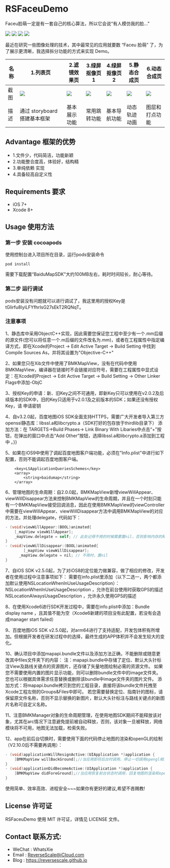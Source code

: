 # RSFaceuDemo
Faceu脸萌一定是有一套自己的核心算法，所以它会说“有人模仿我的脸...”

![](https://img.shields.io/badge/platform-iOS-red.svg) 
![](https://img.shields.io/badge/language-Objective--C-orange.svg) 
![](https://img.shields.io/badge/download-11.6MB-brightgreen.svg) 
![](https://img.shields.io/badge/license-MIT%20License-brightgreen.svg) 

最近在研究一些图像处理的技术，其中最常见的应用就要数 “Faceu 脸萌” 了，为了展示更清晰，我选择拆分功能的方式来实现 Demo。

| 名称 |1.列表页 |2.滤镜效果页 |3.绿屏抠像页1 |4.绿屏抠像页2 |5.静态合成页 |6.动态合成页 |
| ------------- | ------------- | ------------- | ------------- | ------------- | ------------- | ------------- |
| 截图 | ![](http://og1yl0w9z.bkt.clouddn.com/17-9-4/98294256.jpg) | ![](http://og1yl0w9z.bkt.clouddn.com/17-9-4/68659680.jpg) | ![](http://og1yl0w9z.bkt.clouddn.com/17-9-4/33825098.jpg) | ![](http://og1yl0w9z.bkt.clouddn.com/17-9-4/25444114.jpg) | ![](http://og1yl0w9z.bkt.clouddn.com/17-9-4/17807305.jpg) | ![](http://og1yl0w9z.bkt.clouddn.com/17-9-4/28926041.jpg) |
| 描述 | 通过 storyboard 搭建基本框架 | 基本展示功能 | 常用跳转功能 | 基本导航功能 | 动态轨迹动画 | 图层和打点功能 |

## Advantage 框架的优势
* 1.文件少，代码简洁，功能新颖
* 2.功能整合度高，体验好，结构精
* 3.单纯依赖 <GPUImage> 实现
* 4.具备较高自定义性

## Requirements 要求
* iOS 7+
* Xcode 8+


## Usage 使用方法
### 第一步 安装 cocoapods
使用控制台进入项目所在目录，运行pods安装命令
```
pod install
```
需要下载配置“BaiduMapSDK”大约100MB左右，耗时时间较长，耐心等待。


### 第二步 运行调试
pods安装没有问题就可以进行调试了，我这里用的授权Key是tGlirfu8lyiLFYfhrIsG27sEkT2RQNqT。

### 注意事项
1、静态库中采用ObjectC++实现，因此需要您保证您工程中至少有一个.mm后缀的源文件(您可以将任意一个.m后缀的文件改名为.mm)，或者在工程属性中指定编译方式，即在Xcode的Project -> Edit Active Target -> Build Setting 中找到 Compile Sources As，并将其设置为"Objective-C++"

2、如果您只在Xib文件中使用了BMKMapView，没有在代码中使用BMKMapView，编译器在链接时不会链接对应符号，需要在工程属性中显式设定：在Xcode的Project -> Edit Active Target -> Build Setting -> Other Linker Flags中添加-ObjC

3、授权Key的申请：新、旧Key之间不可通用，即新Key只可以使用在v2.0.2及后续版本的SDK中，旧的Key只适用于v2.0.1及之前版本的SDK；如果还没有授权Key，请 申请密钥

4、自v3.2.0起，百度地图iOS SDK全面支持HTTPS，需要广大开发者导入第三方openssl静态库：libssl.a和libcrypto.a（SDK打好的包存放于thirdlib目录下）
添加方法：在 TARGETS->Build Phases-> Link Binary With Libaries中点击“+”按钮，在弹出的窗口中点击“Add Other”按钮，选择libssl.a和libcrypto.a添加到工程中 。}}

5、如果在iOS9中使用了调起百度地图客户端功能，必须在"Info.plist"中进行如下配置，否则不能调起百度地图客户端。
```
    <key>LSApplicationQueriesSchemes</key>
    <array>
        <string>baidumap</string>
    </array>
```

6、管理地图的生命周期：自2.0.0起，BMKMapView新增viewWillAppear、viewWillDisappear方法来控制BMKMapView的生命周期，并且在一个时刻只能有一个BMKMapView接受回调消息，因此在使用BMKMapView的viewController中需要在viewWillAppear、viewWillDisappear方法中调用BMKMapView的对应的方法，并处理delegate，代码如下：
```Objective-C
- (void)viewWillAppear:(BOOL)animated{      
    [_mapView viewWillAppear];      
    _mapView.delegate = self; // 此处记得不用的时候需要置nil，否则影响内存的释放      
}      
- (void)viewWillDisappear:(BOOL)animated{      
        [_mapView viewWillDisappear];      
      _mapView.delegate = nil; // 不用时，置nil      
}
```

7、自iOS SDK v2.5.0起，为了对iOS8的定位能力做兼容，做了相应的修改，开发者在使用过程中注意事项如下：
需要在info.plist里添加（以下二选一，两个都添加默认使用NSLocationWhenInUseUsageDescription）：
NSLocationWhenInUseUsageDescription ，允许在前台使用时获取GPS的描述
NSLocationAlwaysUsageDescription ，允许永久使用GPS的描述

8、在使用Xcode6进行SDK开发过程中，需要在info.plist中添加：Bundle display name ，且其值不能为空（Xcode6新建的项目没有此配置，若没有会造成manager start failed）

9、百度地图iOS SDK v2.5.0起，对arm64进行了支持适配，开发包体积有所增加。但根据开发者在研发过程中的选择，最终生成的APP体积并不会发生较大的变化。

10、确认项目中添加mapapi.bundle文件以及添加方法正确，不能删除或随意更改其中files文件夹下的内容：
注：mapapi.bundle中存储了定位、默认大头针标注View及路线关键点的资源图片，还存储了矢量地图绘制必需的资源文件。
如果您不需要使用内置的图片显示功能，则可以删除bundle文件中的image文件夹。您也可以根据具体需求任意替换或删除该bundle中image文件夹的图片文件。
添加方式：将mapapi.bundle拷贝到您的工程目录，直接将该bundle文件托拽至Xcode工程左侧的Groups&Files中即可。
若您需要替换定位、指南针的图标，请保留原文件名称，否则不显示替换的新图片，默认大头针标注与路线关键点的新图片名称可自定义名称。

11、注意BMKManager对象的生命周期管理，在使用地图SDK期间不能释放该对象，尤其在arc情况下注意避免提前被自动释放，否则，该对象一旦被释放，网络模块将不可用，地图无法加载，检索失败。

12、app在前后台切换时，需要使用下面的代码停止地图的渲染和openGL的绘制（V2.10.0后不需要再调用）：
```Objective-C
- (void)applicationWillResignActive:(UIApplication *)application {
    [BMKMapView willBackGround];//当应用即将后台时调用，停止一切调用opengl相关的操作
}
- (void)applicationDidBecomeActive:(UIApplication *)application {
    [BMKMapView didForeGround];//当应用恢复前台状态时调用，回复地图的渲染和opengl相关的操作
}
```

使用简单、效率高效、进程安全~~~如果你有更好的建议,希望不吝赐教!


## License 许可证
RSFaceuDemo 使用 MIT 许可证，详情见 LICENSE 文件。


## Contact 联系方式:
* WeChat : WhatsXie
* Email : ReverseScale@iCloud.com
* Blog : https://reversescale.github.io
